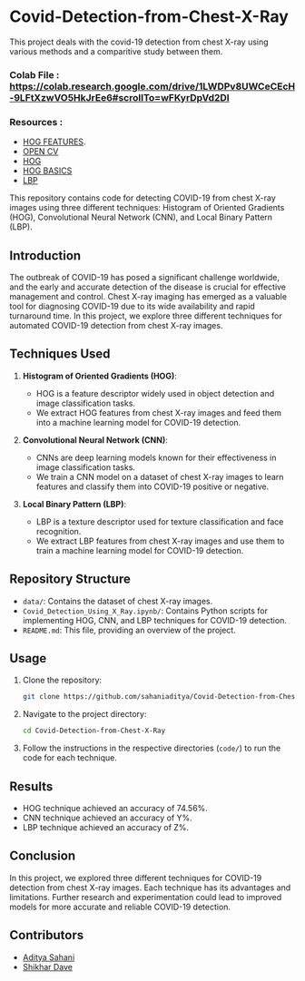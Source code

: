 # Covid-Detection-from-Chest-X-Ray

This project deals with the covid-19 detection from chest X-ray using various methods and a comparitive study between them.

### Colab File : https://colab.research.google.com/drive/1LWDPv8UWCeCEcH-9LFtXzwVO5HkJrEe6#scrollTo=wFKyrDpVd2DI
### Resources : 
- [HOG FEATURES](https://www.analyticsvidhya.com/blog/2019/09/feature-engineering-images-introduction-hog-feature-descriptor/#:~:text=HOG%2C%20or%20Histogram%20of%20Oriented,vision%20tasks%20for%20object%20detection).
- [OPEN CV](https://docs.opencv.org/3.4/d4/d1b/tutorial_histogram_equalization.html)
- [HOG](https://medium.com/@girishajmera/hog-histogram-of-oriented-gradients-an-amazing-feature-extraction-engine-for-medical-images-5a2203b47ccd#:~:text=HOG%20is%20a%20feature%20descriptor,local%20contrast%20in%20overlapping%20blocks.)
- [HOG BASICS](https://medium.com/analytics-vidhya/a-gentle-introduction-into-the-histogram-of-oriented-gradients-fdee9ed8f2aa)
- [LBP](https://towardsdatascience.com/the-power-of-local-binary-patterns-3134178af1c7)


This repository contains code for detecting COVID-19 from chest X-ray images using three different techniques: Histogram of Oriented Gradients (HOG), Convolutional Neural Network (CNN), and Local Binary Pattern (LBP).

## Introduction

The outbreak of COVID-19 has posed a significant challenge worldwide, and the early and accurate detection of the disease is crucial for effective management and control. Chest X-ray imaging has emerged as a valuable tool for diagnosing COVID-19 due to its wide availability and rapid turnaround time. In this project, we explore three different techniques for automated COVID-19 detection from chest X-ray images.

## Techniques Used

1. **Histogram of Oriented Gradients (HOG)**:
    - HOG is a feature descriptor widely used in object detection and image classification tasks.
    - We extract HOG features from chest X-ray images and feed them into a machine learning model for COVID-19 detection.

2. **Convolutional Neural Network (CNN)**:
    - CNNs are deep learning models known for their effectiveness in image classification tasks.
    - We train a CNN model on a dataset of chest X-ray images to learn features and classify them into COVID-19 positive or negative.

3. **Local Binary Pattern (LBP)**:
    - LBP is a texture descriptor used for texture classification and face recognition.
    - We extract LBP features from chest X-ray images and use them to train a machine learning model for COVID-19 detection.

## Repository Structure

- `data/`: Contains the dataset of chest X-ray images.
- `Covid_Detection_Using_X_Ray.ipynb/`: Contains Python scripts for implementing HOG, CNN, and LBP techniques for COVID-19 detection.
- `README.md`: This file, providing an overview of the project.

## Usage

1. Clone the repository:

    ```bash
    git clone https://github.com/sahaniaditya/Covid-Detection-from-Chest-X-Ray.git
    ```

2. Navigate to the project directory:

    ```bash
    cd Covid-Detection-from-Chest-X-Ray
    ```

3. Follow the instructions in the respective directories (`code/`) to run the code for each technique.

## Results

- HOG technique achieved an accuracy of 74.56%.
- CNN technique achieved an accuracy of Y%.
- LBP technique achieved an accuracy of Z%.

## Conclusion

In this project, we explored three different techniques for COVID-19 detection from chest X-ray images. Each technique has its advantages and limitations. Further research and experimentation could lead to improved models for more accurate and reliable COVID-19 detection.

## Contributors

- [Aditya Sahani](https://github.com/sahaniaditya)
- [Shikhar Dave](https://github.com/shikhar567)
         
